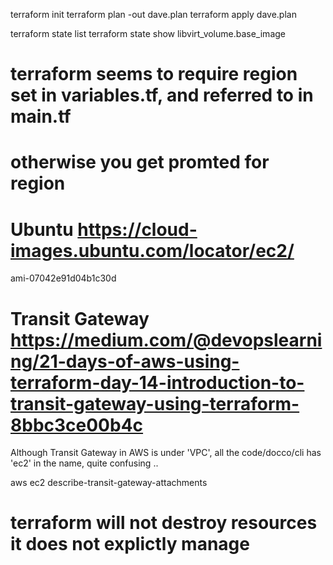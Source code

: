 terraform init
terraform plan -out dave.plan
terraform apply dave.plan

terraform state list
terraform state show libvirt_volume.base_image

# terraform seems to require region set in variables.tf, and referred to in main.tf
# otherwise you get promted for region

# Ubuntu https://cloud-images.ubuntu.com/locator/ec2/
ami-07042e91d04b1c30d

# Transit Gateway https://medium.com/@devopslearning/21-days-of-aws-using-terraform-day-14-introduction-to-transit-gateway-using-terraform-8bbc3ce00b4c
Although Transit Gateway in AWS is under 'VPC', all the code/docco/cli has 
'ec2' in the name, quite confusing ..

aws ec2 describe-transit-gateway-attachments

# terraform will not destroy resources it does not explictly manage
